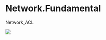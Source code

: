 # Network.Fundamental
Network_ACL


<img align="center" src="https://www.google.com/url?sa=i&url=https%3A%2F%2Fphoenixnap.com%2Fkb%2Facl-network&psig=AOvVaw2YmSVUNYYGlLpTQzbEqwVQ&ust=1697140164437000&source=images&cd=vfe&opi=89978449&ved=0CBEQjRxqFwoTCKCN_Pbh7oEDFQAAAAAdAAAAABAE" />

